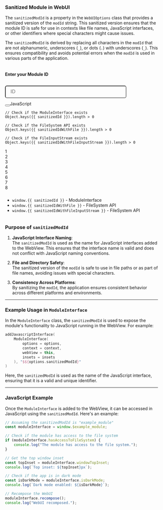 <script setup>
import { ref, computed } from 'vue';

const id = ref('bindhosts');

const _sanitizedId = computed(() => id.value.replace(/[^a-zA-Z0-9_]/g, "_"));
const sanitizedId = computed(() => "$" + _sanitizedId.value);

const sanitizedIdWithFile = computed(() => {
  const sId = _sanitizedId.value;
  let prefix = "";

  if (sId.length >= 2) {
    prefix = sId[0].toUpperCase() + sId[1];
  } else if (sId.length === 1) {
    prefix = sId[0].toUpperCase();
  }

  return `$${prefix}File`;
});

const sanitizedIdWithFileInputStream = computed(() => `${sanitizedIdWithFile.value}InputStream`);
</script>

### Sanitized Module in WebUI

The `sanitizedModId` is a property in the `WebUIOptions` class that provides a sanitized version of the `modId` string. This sanitized version ensures that the module ID is safe for use in contexts like file names, JavaScript interfaces, or other identifiers where special characters might cause issues.

The `sanitizedModId` is derived by replacing all characters in the `modId` that are not alphanumeric, underscores (`_`), or dots (`.`) with underscores (`_`). This ensures compatibility and avoids potential errors when the `modId` is used in various parts of the application.

<div class="input-box">
  <h4>Enter your Module ID</h4>
  <input
    type="text"
    v-model="id"
    placeholder="ID"
    class="input-input"
  />    

<div class="language-JavaScript vp-adaptive-theme line-numbers-mode" data-v-c1522a89=""><button title="Copy Code"
        class="copy" data-v-c1522a89=""></button><span class="lang" data-v-c1522a89="">JavaScript</span>
    <pre class="shiki shiki-themes github-light github-dark vp-code" tabindex="0"
        data-v-c1522a89=""><code data-v-c1522a89=""><span class="line" data-v-c1522a89=""><span style="--shiki-light:#6A737D;--shiki-dark:#6A737D;" data-v-c1522a89="">// Check if the ModuleInterface exists</span></span>
<span class="line" data-v-c1522a89=""><span style="--shiki-light:#24292E;--shiki-dark:#E1E4E8;" data-v-c1522a89="">Object.</span><span style="--shiki-light:#6F42C1;--shiki-dark:#B392F0;" data-v-c1522a89="">keys</span><span style="--shiki-light:#24292E;--shiki-dark:#E1E4E8;" data-v-c1522a89="">({{ sanitizedId }}).</span><span style="--shiki-light:#005CC5;--shiki-dark:#79B8FF;" data-v-c1522a89="">length</span><span style="--shiki-light:#D73A49;--shiki-dark:#F97583;" data-v-c1522a89=""> &gt;</span><span style="--shiki-light:#005CC5;--shiki-dark:#79B8FF;" data-v-c1522a89=""> 0</span></span>
<span class="line" data-v-c1522a89=""></span>
<span class="line" data-v-c1522a89=""><span style="--shiki-light:#6A737D;--shiki-dark:#6A737D;" data-v-c1522a89="">// Check if the FileSystem API exists</span></span>
<span class="line" data-v-c1522a89=""><span style="--shiki-light:#24292E;--shiki-dark:#E1E4E8;" data-v-c1522a89="">Object.</span><span style="--shiki-light:#6F42C1;--shiki-dark:#B392F0;" data-v-c1522a89="">keys</span><span style="--shiki-light:#24292E;--shiki-dark:#E1E4E8;" data-v-c1522a89="">({{ sanitizedIdWithFile }}).</span><span style="--shiki-light:#005CC5;--shiki-dark:#79B8FF;" data-v-c1522a89="">length</span><span style="--shiki-light:#D73A49;--shiki-dark:#F97583;" data-v-c1522a89=""> &gt;</span><span style="--shiki-light:#005CC5;--shiki-dark:#79B8FF;" data-v-c1522a89=""> 0</span></span>
<span class="line" data-v-c1522a89=""></span>
<span class="line" data-v-c1522a89=""><span style="--shiki-light:#6A737D;--shiki-dark:#6A737D;" data-v-c1522a89="">// Check if the FileInputStream exists</span></span>
<span class="line" data-v-c1522a89=""><span style="--shiki-light:#24292E;--shiki-dark:#E1E4E8;" data-v-c1522a89="">Object.</span><span style="--shiki-light:#6F42C1;--shiki-dark:#B392F0;" data-v-c1522a89="">keys</span><span style="--shiki-light:#24292E;--shiki-dark:#E1E4E8;" data-v-c1522a89="">({{ sanitizedIdWithFileInputStream }}).</span><span style="--shiki-light:#005CC5;--shiki-dark:#79B8FF;" data-v-c1522a89="">length</span><span style="--shiki-light:#D73A49;--shiki-dark:#F97583;" data-v-c1522a89=""> &gt;</span><span style="--shiki-light:#005CC5;--shiki-dark:#79B8FF;" data-v-c1522a89=""> 0</span></span></code></pre>
    <div class="line-numbers-wrapper" aria-hidden="true" data-v-c1522a89=""><span class="line-number"
            data-v-c1522a89="">1</span><br data-v-c1522a89=""><span class="line-number" data-v-c1522a89="">2</span><br
            data-v-c1522a89=""><span class="line-number" data-v-c1522a89="">3</span><br data-v-c1522a89=""><span
            class="line-number" data-v-c1522a89="">4</span><br data-v-c1522a89=""><span class="line-number"
            data-v-c1522a89="">5</span><br data-v-c1522a89=""><span class="line-number" data-v-c1522a89="">6</span><br
            data-v-c1522a89=""><span class="line-number" data-v-c1522a89="">7</span><br data-v-c1522a89=""><span
            class="line-number" data-v-c1522a89="">8</span><br data-v-c1522a89=""></div>
</div>

  <ul>
    <li><code>window.{{ sanitizedId }}</code> - ModuleInterface</li>
    <li><code>window.{{ sanitizedIdWithFile }}</code> - FileSystem API</li>
    <li><code>window.{{ sanitizedIdWithFileInputStream }}</code> - FileSystem API</li>
  </ul>
</div>

### Purpose of `sanitizedModId`

1. **JavaScript Interface Naming**:  
   The `sanitizedModId` is used as the name for JavaScript interfaces added to the WebView. This ensures that the interface name is valid and does not conflict with JavaScript naming conventions.

2. **File and Directory Safety**:  
   The sanitized version of the `modId` is safe to use in file paths or as part of file names, avoiding issues with special characters.

3. **Consistency Across Platforms**:  
   By sanitizing the `modId`, the application ensures consistent behavior across different platforms and environments.

---

### Example Usage in `ModuleInterface`

In the `ModuleInterface` class, the `sanitizedModId` is used to expose the module's functionality to JavaScript running in the WebView. For example:

```kotlin
addJavascriptInterface(
    ModuleInterface(
        options = options,
        context = context,
        webView = this,
        insets = insets
    ), "$${options.sanitizedModId}"
)
```

Here, the `sanitizedModId` is used as the name of the JavaScript interface, ensuring that it is a valid and unique identifier.

---

### JavaScript Example

Once the `ModuleInterface` is added to the WebView, it can be accessed in JavaScript using the `sanitizedModId`. Here's an example:

```javascript
// Assuming the sanitizedModId is "example_module"
const moduleInterface = window.$example_module;

// Check if the module has access to the file system
if (moduleInterface.hasAccessToFileSystem) {
    console.log("The module has access to the file system.");
}

// Get the top window inset
const topInset = moduleInterface.windowTopInset;
console.log(`Top inset: ${topInset}px`);

// Check if the app is in dark mode
const isDarkMode = moduleInterface.isDarkMode;
console.log(`Dark mode enabled: ${isDarkMode}`);

// Recompose the WebUI
moduleInterface.recompose();
console.log("WebUI recomposed.");
```

<style scoped>
.input-box {
    display: flex;
    flex-direction: column;
    justify-content: left;
    margin: 1rem 0;
    gap: 10px;
}

.input-input {
    width: 100%;
    max-width: 400px;
    padding: 0.6rem 1rem;
    background-color: var(--vp-c-bg-alt);
    border-radius: 6px;
    font-size: 1rem;
    outline: none;
    color: #909399;
    transition: outline-color 0.3s ease;
    transition: outline-width 0.3s ease;
    transition: outline-style 0.3s ease;
}

.input-input:focus {
    outline-color: var(--vp-c-brand-1);
    outline-width: 1px;
    outline-style: solid;
}
</style>